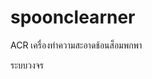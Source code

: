 # spoonclearner
ACR เครื่องทำความสะอาดช้อนส็อมพกพา

ระบบวงจร

<div align="center">
<a href="https://cdn.discordapp.com/attachments/759771400721530920/813424165922537522/Untitled_Sketch_bb.png"></a>
